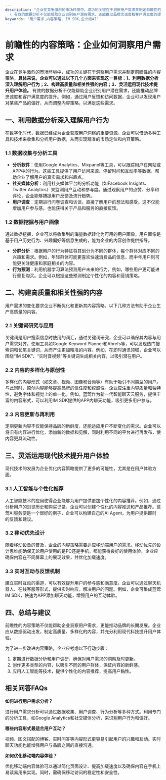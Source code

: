 ```yaml
---
description: "企业在竞争激烈的市场环境中，成功的关键在于洞察用户需求并制定前瞻性的内容策略。**具体来说，企业可以通过以下几个方面来实现这一目标：1、利用数据分析深入理解用户行为；2、构建高质量和相关性强的内容；3、灵活运用现代技术提升用户体验。**\
  \ 有效的数据分析不仅能帮助企业识别用户潜在需求，还能推动品牌忠诚度和客户满意度的提升。例如，通过用户反馈和访问数据，企业可以发现用户对某些产品的偏好，从而调整内容策略，以满足这些需求。"
keywords: "用户需求,内容策略, IM SDK,企业级AI"
---
```

# 前瞻性的内容策略：企业如何洞察用户需求 

企业在竞争激烈的市场环境中，成功的关键在于洞察用户需求并制定前瞻性的内容策略。**具体来说，企业可以通过以下几个方面来实现这一目标：1、利用数据分析深入理解用户行为；2、构建高质量和相关性强的内容；3、灵活运用现代技术提升用户体验。** 有效的数据分析不仅能帮助企业识别用户潜在需求，还能推动品牌忠诚度和客户满意度的提升。例如，通过用户反馈和访问数据，企业可以发现用户对某些产品的偏好，从而调整内容策略，以满足这些需求。

## 一、利用数据分析深入理解用户行为

在数字化时代，数据已经成为企业获取用户洞察的重要资源。企业可以借助多种工具和技术来收集和分析用户数据，从而实现精准的市场定位和内容策略。

### 1.1 数据收集与分析工具

- **分析软件**：使用Google Analytics、Mixpanel等工具，可以跟踪用户在网站或APP中的行为。这些工具提供了用户访问来源、停留时间和互动率等数据，帮助企业了解用户的真实需求和兴趣点。
- **社交媒体分析**：利用社交媒体平台的分析功能（如Facebook Insights、Twitter Analytics）来监测用户互动和参与度。通过观察用户的点赞、分享和评论，企业能够捕捉用户反馈及流行趋势。
- **用户调查**：定期进行问卷调查和访谈，直接了解用户的想法和感受。这不仅能增加用户参与感，也能获得关于产品和服务的直接反馈。

### 1.2 数据挖掘与用户画像

通过数据挖掘，企业可以将收集到的海量数据转化为可用的用户画像。用户画像是基于用户历史行为、兴趣偏好等信息生成的，能为企业的内容创作提供指导。

- **分群分析**：根据用户的行为特征将其划分为不同的群体，每个群体对应不同的兴趣和需求。例如，年轻群体可能更喜欢快速消费品的信息，而中年用户则可能更关注健康和家庭相关的内容。
- **行为预测**：利用机器学习算法预测用户未来的行为，例如，哪些用户更可能进行重复购买。企业可以根据这些预测制定个性化的内容和营销策略。

## 二、构建高质量和相关性强的内容

用户需求的变化要求企业不断优化和更新其内容策略。以下几种方法有助于企业生产高质量的内容。

### 2.1 关键词研究与应用

关键词是用户搜索信息时使用的词汇，通过关键词研究，企业可以确保其内容与用户需求对齐。使用工具如Google Keyword Planner和Ahrefs等，可以发现热门搜索词和长尾关键词，从而产生更加精准的内容。例如，在即时通讯领域，企业可以围绕“IM SDK”、“实时音视频”等关键词生成相关内容，以吸引潜在用户。

### 2.2 内容的多样化与原创性

多样化的内容形式（如文章、视频、图像和音频等）有助于吸引不同类型的用户。与此同时，原创内容能够提高品牌的信任度和权威性。企业应注重内容质量和独特性，避免字体和视觉上的单一化。例如，蓝莺作为新一代智能聊天云服务，提供丰富的内容形式，可以利用IM SDK提供的APP内聊天功能，吸引更多用户参与。

### 2.3 内容更新与再利用

定期更新内容不仅能保持品牌的新鲜度，还能适应用户不断变化的需求。企业可以将旧有内容进行优化，添加新的数据和见解，同时利用不同的平台进行再发布，使内容更具流动性。

## 三、灵活运用现代技术提升用户体验

现代技术的发展为企业优化内容策略提供了更多的可能性，尤其是在用户体验方面。

### 3.1 人工智能与个性化推荐

人工智能技术的应用使得企业能够为用户提供更加个性化的内容推荐。例如，通过分析用户的浏览历史和购买记录，企业可以创建个性化的内容推送和产品推荐。蓝莺AI服务便是一个很好的例子，企业可以构建自己的AI Agent，为用户提供即时的反馈和建议。

### 3.2 移动优先设计

随着移动设备的普及，企业的内容策略需要适应移动端用户的需求。移动优先的设计思维能确保无论用户使用的是PC还是手机，都能获得良好的使用体验。企业应确保内容在不同屏幕上的展现效果，并优化加载速度。

### 3.3 实时互动与反馈机制

建立实时互动的渠道，可以有效提升用户的参与感和满意度。企业可以通过聊天机器人、在线客服等形式，提供实时响应，解决用户的问题。例如，企业可集成蓝莺IM SDK，快速为APP添加聊天功能，增强用户的互动体验。

## 四、总结与建议

前瞻性的内容策略不仅能帮助企业洞察用户需求，更能推动品牌的长期发展。企业应从数据驱动出发，制定高质量、多样化的内容，并充分利用现代科技提升用户体验。

为了进一步改进内容策略，企业应考虑以下行动步骤：

1. 定期进行数据分析和用户调研，确保对用户需求的洞察及时更新。
2. 创作更多类型的内容，以吸引不同的用户群体，保证内容的新鲜感。
3. 应用人工智能等技术，提供个性化的内容推荐，提高用户黏性。

## 相关问答FAQs

**如何进行用户需求分析？**

进行用户需求分析可以通过数据收集、用户调查、行为分析等多种方式。利用专门的分析工具，如Google Analytics和社交媒体分析，来识别用户行为和偏好。

**哪些内容形式最适合用户互动？**

视频、图文搭配的博客、实时问答等内容形式更容易引起用户的兴趣和互动。实时聊天功能也能增强用户与品牌之间的直接沟通。

**如何优化移动端内容体验？**

优化移动端内容体验可以通过简化页面设计、提高加载速度以及确保内容在手机上易读易用来实现。同时，需确保移动访问的稳定性和安全性。
